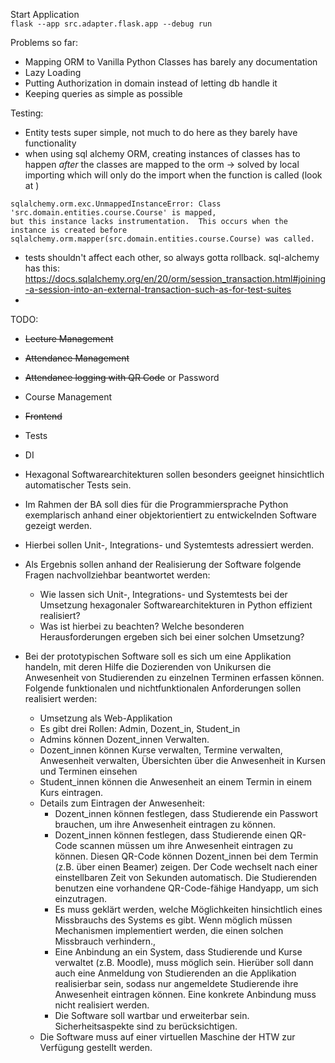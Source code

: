 Start Application \
`flask --app src.adapter.flask.app --debug run`

Problems so far:

- Mapping ORM to Vanilla Python Classes has barely any documentation
- Lazy Loading
- Putting Authorization in domain instead of letting db handle it
- Keeping queries as simple as possible

Testing:

- Entity tests super simple, not much to do here as they barely have functionality
- when using sql alchemy ORM, creating instances of classes has to happen *after* the classes are mapped to the orm
  -> solved by local importing which will only do the import when the function is called (look at )

```
sqlalchemy.orm.exc.UnmappedInstanceError: Class 'src.domain.entities.course.Course' is mapped, 
but this instance lacks instrumentation.  This occurs when the instance is created before 
sqlalchemy.orm.mapper(src.domain.entities.course.Course) was called.
```

- tests shouldn't affect each other, so always gotta rollback. sql-alchemy has
  this: https://docs.sqlalchemy.org/en/20/orm/session_transaction.html#joining-a-session-into-an-external-transaction-such-as-for-test-suites
-

TODO:

- ~~Lecture Management~~
- ~~Attendance Management~~
- ~~Attendance logging with QR Code~~ or Password
- Course Management
- ~~Frontend~~
- Tests
- DI

- Hexagonal Softwarearchitekturen sollen besonders geeignet hinsichtlich automatischer Tests sein.
- Im Rahmen der BA soll dies für die Programmiersprache Python exemplarisch anhand einer objektorientiert zu
  entwickelnden Software gezeigt werden.
- Hierbei sollen Unit-, Integrations- und Systemtests adressiert werden.
- Als Ergebnis sollen anhand der Realisierung der Software folgende Fragen nachvollziehbar beantwortet werden:
    - Wie lassen sich Unit-, Integrations- und Systemtests bei der Umsetzung hexagonaler Softwarearchitekturen in Python
      effizient realisiert?
    - Was ist hierbei zu beachten? Welche besonderen Herausforderungen ergeben sich bei einer solchen Umsetzung?
- Bei der prototypischen Software soll es sich um eine Applikation handeln, mit deren Hilfe die Dozierenden von
  Unikursen die Anwesenheit von Studierenden zu einzelnen Terminen erfassen können. Folgende funktionalen und
  nichtfunktionalen Anforderungen sollen realisiert werden:
    - Umsetzung als Web-Applikation
    - Es gibt drei Rollen: Admin, Dozent_in, Student_in
    - Admins können Dozent_innen Verwalten.
    - Dozent_innen können Kurse verwalten, Termine verwalten, Anwesenheit verwalten, Übersichten über die Anwesenheit in
      Kursen und Terminen einsehen
    - Student_innen können die Anwesenheit an einem Termin in einem Kurs eintragen.
    - Details zum Eintragen der Anwesenheit:
        - Dozent_innen können festlegen, dass Studierende ein Passwort brauchen, um ihre Anwesenheit eintragen zu
          können.
        - Dozent_innen können festlegen, dass Studierende einen QR-Code scannen müssen um ihre Anwesenheit eintragen zu
          können. Diesen QR-Code können Dozent_innen bei dem Termin (z.B. über einen Beamer) zeigen. Der Code wechselt
          nach
          einer einstellbaren Zeit von Sekunden automatisch. Die Studierenden benutzen eine vorhandene QR-Code-fähige
          Handyapp,
          um sich einzutragen.
        - Es muss geklärt werden, welche Möglichkeiten hinsichtlich eines Missbrauchs des Systems es gibt. Wenn möglich
          müssen Mechanismen implementiert werden, die einen solchen Missbrauch verhindern.,
        - Eine Anbindung an ein System, dass Studierende und Kurse verwaltet (z.B. Moodle), muss möglich sein. Hierüber
          soll
          dann auch eine Anmeldung von Studierenden an die Applikation realisierbar sein, sodass nur angemeldete
          Studierende
          ihre Anwesenheit eintragen können. Eine konkrete Anbindung muss nicht realisiert werden.
        - Die Software soll wartbar und erweiterbar sein. Sicherheitsaspekte sind zu berücksichtigen.
    - Die Software muss auf einer virtuellen Maschine der HTW zur Verfügung gestellt werden.